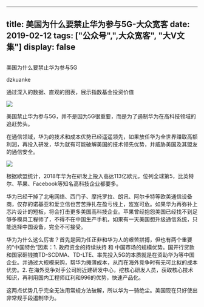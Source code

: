 
---
title:   美国为什么要禁止华为参与5G-大众宽客
date: 2019-02-12
tags: ["公众号",",大众宽客", "大V文集"]
display: false
---


## 



美国为什么要禁止华为参与5G




dzkuanke




通过深入的数据、直观的图表，展示指数基金投资价值


<img class="" data-copyright="0" data-ratio="0.5640625" data-s="300,640" src="https://mmbiz.qpic.cn/mmbiz_jpg/PKw3FQPmhIiadHicGCkMvlApubknTk5ub2b81JTdIia6f1vylxTHicypTZfeXVHjEdJMkOQrDG0Y5z1PLk4shkhBHQ/640?wx_fmt=jpeg" data-type="jpeg" data-w="1280" style=""/>



美国禁止华为参与5G，并不是因为5G很重要，而是为了遏制华为在高科技领域的追赶势头。



在通信领域，华为的技术和成本优势已经遥遥领先，如果放任华为全世界赚取高额利润，再投入研发，华为就有可能破解美国的技术领先优势，并威胁美国及其盟友的通信安全。



<img class="" data-copyright="0" data-ratio="0.6135986733001658" data-s="300,640" src="https://mmbiz.qpic.cn/mmbiz_png/PKw3FQPmhIiadHicGCkMvlApubknTk5ub2zCFkxUz3b5l0OyzcqYjWsKUzCYMt6fzicF6Mj91XSsjYicdYWPKZPCFw/640?wx_fmt=png" data-type="png" data-w="1206" style=""/>

根据欧盟统计，2018年华为在研发上投入高达113亿欧元，位列全球第5，比英特尔、苹果、Facebook等知名高科技企业都要多。



华为已经干掉了北电网络、西门子、摩托罗拉、朗讯、阿尔卡特等欧美通信设备商，仅存的诺基亚和爱立信也苦苦挣扎在盈亏线上，岌岌可危。如果华为再弥补上芯片设计的短板，将会打击更多美国高科技企业。苹果曾经抱怨美国已经找不到足够多模具工程师了，不得不在中国生产手机，如果有一天美国想升级通信系统，只能选择中国设备，完全不可接受。

华为为什么这么厉害？首先是因为任正非和华为人的艰苦拼搏，但也有两个重要的“中国特色”因素：1. 政府资金的持续扶持 和 中国市场的规模优势。国开行贷款和国家砸钱搞TD-SCDMA、TD-LTE、率先投入5G的本质就是在资助华为等中国企业。并通过大规模采购，帮华为摊薄成本，从而在海外竞争时有无可比拟的成本优势。2. 在海外竞争对手公司附近建研发中心，挖核心研发人员，获取核心技术知识，再利用国内工程师红利和996的优势，快速产品化。



这两点优势几乎完全无法用常规方法破解，所以华为一骑绝尘。美国现在只好使出非常规手段遏制华为。








